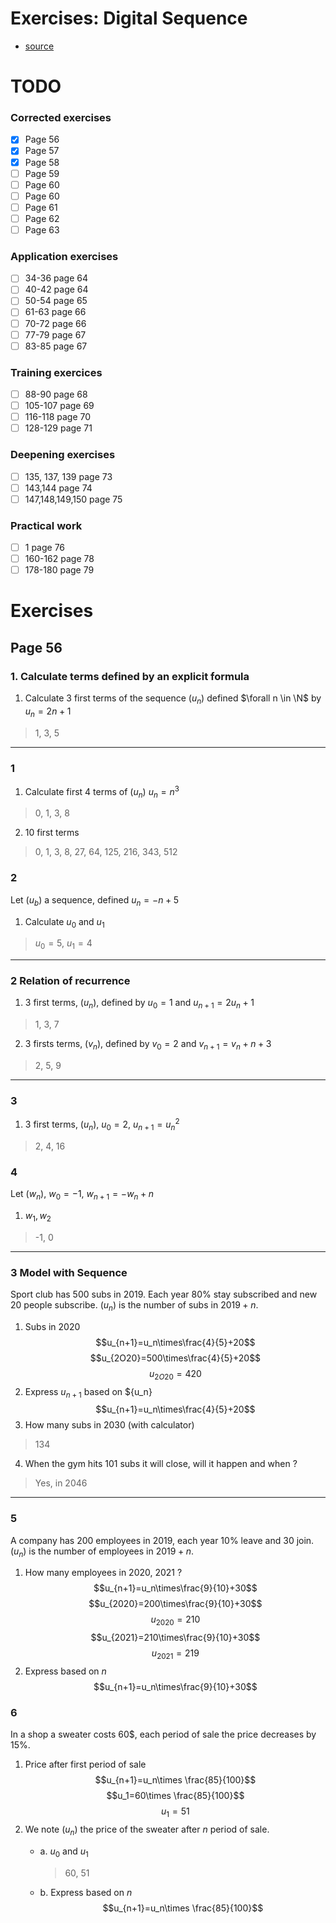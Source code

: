 # Exercises: Digital Sequence

* [source](https://manuel.sesamath.net/numerique/index.php?ouvrage=ms1spe_2019&page_gauche=56)

# TODO
### Corrected exercises 
- [x] Page 56           
- [x] Page 57           
- [x] Page 58           
- [ ] Page 59           
- [ ] Page 60           
- [ ] Page 60           
- [ ] Page 61    
- [ ] Page 62           
- [ ] Page 63            
### Application exercises
- [ ] 34-36 page 64
- [ ] 40-42 page 64
- [ ] 50-54 page 65
- [ ] 61-63 page 66
- [ ] 70-72 page 66
- [ ] 77-79 page 67
- [ ] 83-85 page 67
### Training exercices
- [ ] 88-90 page 68
- [ ] 105-107 page 69
- [ ] 116-118 page 70
- [ ] 128-129 page 71
### Deepening exercises
- [ ] 135, 137, 139 page 73
- [ ] 143,144 page 74
- [ ] 147,148,149,150 page 75
### Practical work
- [ ] 1 page 76
- [ ] 160-162 page 78
- [ ] 178-180 page 79

# Exercises
## Page 56
### 1. Calculate terms defined by an explicit formula
1. Calculate 3 first terms of the sequence $(u_n)$ defined $\forall n \in \N$ by $u_n = 2n +1$

> 1, 3, 5

---

### 1
1. Calculate first 4 terms of $(u_n)$ $u_n = n^3$
> 0, 1, 3, 8
2. 10 first terms
> 0, 1, 3, 8, 27, 64, 125, 216, 343, 512
### 2
Let $(u_b)$ a sequence, defined $u_n = -n + 5$
1. Calculate $u_0$ and $u_1$
> $u_0 = 5$, $u_1=4$

---

### 2 Relation of recurrence
1. 3 first terms, $(u_n)$, defined by $u_0=1$ and $u_{n+1}=2u_n+1$
> 1, 3, 7
2. 3 firsts terms, $(v_n)$, defined by $v_0=2$ and $v_{n+1}=v_n+n+3$
> 2, 5, 9

---

### 3
1. 3 first terms, $(u_n)$, $u_0=2$, $u_{n+1}=u_n^2$
> 2, 4, 16

### 4
Let $(w_n)$, $w_0=-1$, $w_{n+1}=-w_n+n$
1. $w_1, w_2$
> -1, 0

---

### 3 Model with Sequence
Sport club has 500 subs in 2019. Each year 80% stay subscribed and new 20 people subscribe. $(u_n)$ is the number of subs in $2019 + n$.

1. Subs in 2020
$$u_{n+1}=u_n\times\frac{4}{5}+20$$
$$u_{2O20}=500\times\frac{4}{5}+20$$
$$u_{2O20}=420$$
2. Express $u_{n+1}$ based on ${u_n}
$$u_{n+1}=u_n\times\frac{4}{5}+20$$
3. How many subs in 2030 (with calculator)
> 134
4. When the gym hits 101 subs it will close, will it happen and when ?
> Yes, in 2046   

---

### 5
A company has 200 employees in 2019, each year 10% leave and 30 join. $(u_n)$ is the number of employees in $2019 + n$.
1. How many employees in 2020, 2021 ?
$$u_{n+1}=u_n\times\frac{9}{10}+30$$
$$u_{2020}=200\times\frac{9}{10}+30$$
$$u_{2020}=210$$
$$u_{2021}=210\times\frac{9}{10}+30$$
$$u_{2021}=219$$
2. Express based on $n$
$$u_{n+1}=u_n\times\frac{9}{10}+30$$

### 6
In a shop a sweater costs 60$, each period of sale the price decreases by 15%.
1. Price after first period of sale
$$u_{n+1}=u_n\times \frac{85}{100}$$
$$u_1=60\times \frac{85}{100}$$
$$u_1=51$$
2. We note $(u_n)$ the price of the sweater after $n$ period of sale.
    - a. $u_0$ and $u_1$
  
        > 60, 51
    - b. Express based on $n$
        $$u_{n+1}=u_n\times \frac{85}{100}$$